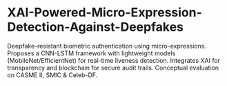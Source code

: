 # XAI-Powered-Micro-Expression-Detection-Against-Deepfakes
Deepfake-resistant biometric authentication using micro-expressions. Proposes a CNN-LSTM framework with lightweight models (MobileNet/EfficientNet) for real-time liveness detection. Integrates XAI for transparency and blockchain for secure audit trails. Conceptual evaluation on CASME II, SMIC &amp; Celeb-DF.
